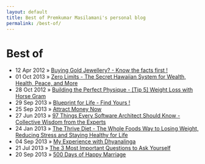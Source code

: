 ```yaml
---
layout: default
title: Best of Premkumar Masilamani's personal blog
permalink: /best-of/
---
```


<div id="home">
  <h1>Best of</h1>
  <ul class="posts">
	<li><span>12 Apr 2012</span> &raquo; <a href="/buying-gold-jewellery-know-the-facts-first/">Buying Gold Jewellery? - Know the facts first !</a></li>
	<li><span>01 Oct 2013</span> &raquo; <a href="/zero-limits-the-secret-hawaiian-system-for-wealth-health-peace-and-more-joe-vitale-book-review/">Zero Limits - The Secret Hawaiian System for Wealth, Health, Peace, and More</a></li>
	<li><span>28 Oct 2012</span> &raquo; <a href="/building-the-perfect-physique-tip-5-weight-loss-with-horse-gram/">Building the Perfect Physique - [Tip 5] Weight Loss with Horse Gram</a></li>
	<li><span>29 Sep 2013</span> &raquo; <a href="/blueprint-for-life-find-yours/">Blueprint for Life - Find Yours !</a></li>
	<li><span>25 Sep 2013</span> &raquo; <a href="/attract-money-now-audio-joe-vitale-book-review/">Attract Money Now</a></li>
	<li><span>27 Jun 2013</span> &raquo; <a href="/97-things-every-software-architect-should-know-collective-wisdom-from-the-experts-richard-monson-haefel-book-review/">97 Things Every Software Architect Should Know - Collective Wisdom from the Experts</a></li>
	<li><span>24 Jan 2013</span> &raquo; <a href="/the-thrive-diet-the-whole-foods-way-to-losing-weight-reducing-stress-and-staying-healthy-for-life-brendan-brazier-book-review/">The Thrive Diet - The Whole Foods Way to Losing Weight, Reducing Stress and Staying Healthy for Life</a></li>
	<li><span>04 Sep 2013</span> &raquo; <a href="/my-experience-with-dhyanalinga/">My Experience with Dhyanalinga</a></li>
	<li><span>21 Jul 2013</span> &raquo; <a href="/the-3-most-important-questions-to-ask-yourself/">The 3 Most Important Questions to Ask Yourself</a></li>
	<li><span>20 Sep 2013</span> &raquo; <a href="/500-days-of-happy-marriage/">500 Days of Happy Marriage</a></li>
  </ul>
</div>



